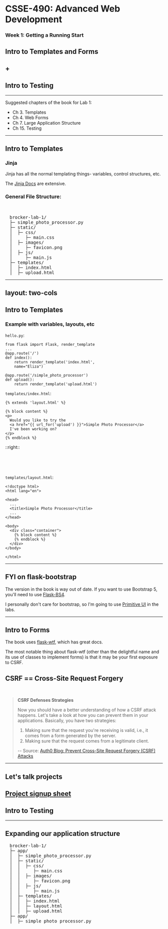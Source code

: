 # CSSE-490: Advanced Web Development
### Week 1: Getting a Running Start

## Intro to Templates and Forms
## +
## Intro to Testing


---

Suggested chapters of the book for Lab 1:

* Ch 3. Templates
* Ch 4. Web Forms
* Ch 7. Large Application Structure
* Ch 15. Testing

---

## Intro to Templates
### Jinja

Jinja has all the normal templating things- variables, control structures, etc.

The [Jinja Docs](https://jinja.palletsprojects.com/en/3.0.x/) are extensive.

### General File Structure:
<br>
<pre style="margin-left: 1em;">
brocker-lab-1/
├─ simple_photo_processor.py
├─ static/
│  ├─ css/
│     ├─ main.css
│  ├─ images/
│     ├─ favicon.png
│  ├─ js/
│     ├─ main.js
├─ templates/
│  ├─ index.html
│  ├─ upload.html
</pre>


---
layout: two-cols
---

## Intro to Templates

### Example with variables, layouts, etc

`hello.py`:
```
from flask import Flask, render_template
...
@app.route('/')
def index():
    return render_template('index.html',
    name="Eliza")

@app.route('/simple_photo_processor')
def upload():
    return render_template('upload.html')

```

`templates/index.html`:
```
{% extends 'layout.html' %}

{% block content %}
<p>
  Would you like to try the
  <a href="{{ url_for('upload') }}">Simple Photo Processor</a>
  I've been working on?
</p>
{% endblock %}

```

::right::

<br>
<br>
<br>

`templates/layout.html`:
```
<!doctype html>
<html lang="en">

<head>
  ...
  <title>Simple Photo Processor</title>
  ...
</head>

<body>
  <div class="container">
    {% block content %}
    {% endblock %}
  </div>
</body>

</html>
```

---

## FYI on flask-bootstrap

The version in the book is way out of date.  If you want to use Bootstrap 5, you'll need to use [Flask-BS4](https://pypi.org/project/Flask-BS4/).

I personally don't care for bootstrap, so I'm going to use [Primitive UI](https://taniarascia.github.io/primitive/) in the labs.

---

## Intro to Forms

The book uses [flask-wtf](https://flask-wtf.readthedocs.io/en/0.15.x/), which has great docs.

The most notable thing about flask-wtf (other than the delightful name and its use of classes to implement forms) is that it may be your first exposure to CSRF.


## CSRF == Cross-Site Request Forgery
<br>


> **CSRF Defenses Strategies**
>
> Now you should have a better understanding of how a CSRF attack happens. Let's take a look at how you can prevent them in your applications. Basically, you have two strategies:
>
> 1. Making sure that the request you're receiving is valid, i.e., it comes from a form generated by the server.
> 2. Making sure that the request comes from a legitimate client.
>
> -- Source: [Auth0 Blog: Prevent Cross-Site Request Forgery (CSRF) Attacks](https://auth0.com/blog/cross-site-request-forgery-csrf/)

---

## Let's talk projects


[Project signup sheet](https://docs.google.com/spreadsheets/d/17FoOmJk-xgyoKU9j8y0d_1qRmBEun5ZohD0vRO0hmB8/edit?usp=sharing)
---
## Intro to Testing



---

## Expanding our application structure

<pre style="margin-left: 1em;">
brocker-lab-1/
├─ app/
│  ├─ simple_photo_processor.py
│  ├─ static/
│  │  ├─ css/
│  │     ├─ main.css
│  │  ├─ images/
│  │     ├─ favicon.png
│  │  ├─ js/
│  │     ├─ main.js
│  ├─ templates/
│  │  ├─ index.html
│  │  ├─ layout.html
│  │  ├─ upload.html
├─ app/
│  ├─ simple_photo_processor.py
</pre>



